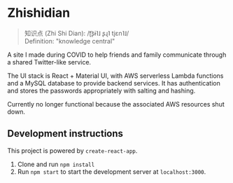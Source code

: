 # Zhishidian

> 知识点 (Zhi Shi Dian): /ʈ͡ʂɨ˥˩ ʂɻ˥ tjɛn˥˩/  
> Definition: "knowledge central"

A site I made during COVID to help friends and family communicate through a shared Twitter-like service.

The UI stack is React + Material UI, with AWS serverless Lambda functions and a MySQL database to provide backend services.
It has authentication and stores the passwords appropriately with salting and hashing.

Currently no longer functional because the associated AWS resources shut down.

## Development instructions

This project is powered by `create-react-app`.

1. Clone and run `npm install`
2. Run `npm start` to start the development server at `localhost:3000`.
